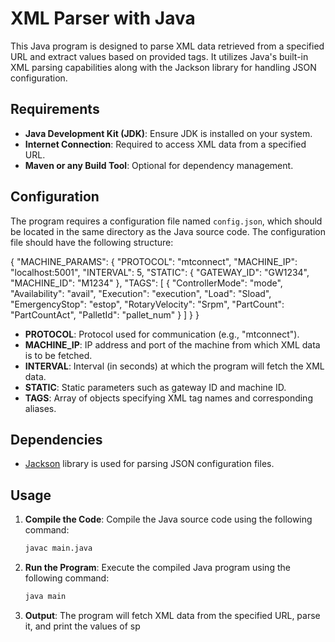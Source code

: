 # XML Parser with Java

This Java program is designed to parse XML data retrieved from a specified URL and extract values based on provided tags. It utilizes Java's built-in XML parsing capabilities along with the Jackson library for handling JSON configuration.

## Requirements

- **Java Development Kit (JDK)**: Ensure JDK is installed on your system.
- **Internet Connection**: Required to access XML data from a specified URL.
- **Maven or any Build Tool**: Optional for dependency management.

## Configuration
The program requires a configuration file named `config.json`, which should be located in the same directory as the Java source code. The configuration file should have the following structure:

{
"MACHINE_PARAMS": {
"PROTOCOL": "mtconnect",
"MACHINE_IP": "localhost:5001",
"INTERVAL": 5,
"STATIC": {
"GATEWAY_ID": "GW1234",
"MACHINE_ID": "M1234"
},
"TAGS": [
{
"ControllerMode": "mode",
"Availability": "avail",
"Execution": "execution",
"Load": "Sload",
"EmergencyStop": "estop",
"RotaryVelocity": "Srpm",
"PartCount": "PartCountAct",
"PalletId": "pallet_num"
}
]
}
}


- **PROTOCOL**: Protocol used for communication (e.g., "mtconnect").
- **MACHINE_IP**: IP address and port of the machine from which XML data is to be fetched.
- **INTERVAL**: Interval (in seconds) at which the program will fetch the XML data.
- **STATIC**: Static parameters such as gateway ID and machine ID.
- **TAGS**: Array of objects specifying XML tag names and corresponding aliases.

## Dependencies

- [Jackson](https://github.com/FasterXML/jackson) library is used for parsing JSON configuration files.

## Usage

1. **Compile the Code**: Compile the Java source code using the following command:

    ```bash
    javac main.java
    ```

2. **Run the Program**: Execute the compiled Java program using the following command:

    ```bash
    java main
    ```

3. **Output**: The program will fetch XML data from the specified URL, parse it, and print the values of sp
